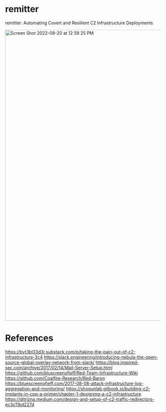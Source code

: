 # remitter
remitter: Automating Covert and Resilient C2 Infrastructure Deployments

<img width="940" alt="Screen Shot 2022-08-20 at 12 59 25 PM" src="https://user-images.githubusercontent.com/55160090/185760329-b09cc91b-c2bf-4204-b928-58d03dc0ae86.png">

# References
https://byt3bl33d3r.substack.com/p/taking-the-pain-out-of-c2-infrastructure-3c4
https://slack.engineering/introducing-nebula-the-open-source-global-overlay-network-from-slack/
https://blog.inspired-sec.com/archive/2017/02/14/Mail-Server-Setup.html
https://github.com/bluscreenofjeff/Red-Team-Infrastructure-Wiki
https://github.com/Coalfire-Research/Red-Baron
https://bluescreenofjeff.com/2017-08-08-attack-infrastructure-log-aggregation-and-monitoring/
https://shogunlab.gitbook.io/building-c2-implants-in-cpp-a-primer/chapter-1-designing-a-c2-infrastructure
https://ditrizna.medium.com/design-and-setup-of-c2-traffic-redirectors-ec3c11bd227d
